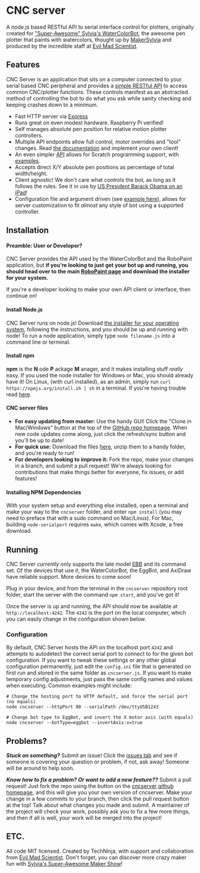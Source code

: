 CNC server
=========
A node.js based RESTful API to serial interface control for plotters, originally
created for ["Super-Awesome" Sylvia's WaterColorBot](http://watercolorbot.com),
the awesome pen plotter that paints with watercolors, thought up by
[MakerSylvia](http://twitter.com/makersylvia) and produced by the incredible
staff at [Evil Mad Scientist](http://http://www.evilmadscientist.com).

## Features
CNC Server is an application that sits on a computer connected to your serial
based CNC peripheral and provides a [simple RESTful API](API.md) to access
common CNC/plotter functions. These controls manifest as an abstracted method of
controlling the bot to do what you ask while sanity checking and keeping crashes
down to a minimum.
 * Fast HTTP server via [Express](http://expressjs.com)
 * Runs great on even modest hardware. Raspberry Pi verified!
 * Self manages absolute pen position for relative motion plotter controllers.
 * Multiple API endpoints allow full control, motor overrides and "tool" changes.
Read [the documentation](API.md) and implement *your own* client!
 * An even simpler [API](SCRATCH.API.md) allows for Scratch programming support, with [examples](https://github.com/evil-mad/watercolorblocks).
 * Accepts direct X/Y absolute pen positions as percentage of total width/height.
 * Client agnostic! We don't care what controls the bot, as long as it follows
the rules. See it in use by [US President Barack Obama on an iPad](http://www.youtube.com/watch?v=2HfgGDOZPCQ&feature=player_embedded#t=1992s)!
 * Configuration file and argument driven (see
[example here](machine_types/watercolorbot.ini)), allows for server
customization to fit *almost* any style of bot using a supported controller.

## Installation

#### Preamble: User or Developer?
CNC Server provides the API used by the WaterColorBot and the RoboPaint
application, but **if you're looking to just get your bot up and running, you
should head over to the main
[RoboPaint page](http://github.com/evil-mad/robopaint) and download the installer
for your system.**

If you're a developer looking to make your own API client or interface, then
continue on!

#### Install Node.js
CNC Server runs on node.js!  Download
[the installer for your operating system](http://nodejs.org/download), following
the instructions, and you should be up and running with node! To run a node
application, simply type `node filename.js` into a command line or terminal.

#### Install npm
**npm** is the **N** ode **P** ackage **M** anager, and it makes installing stuff
*really* easy. If you used the node installer for Windows or Mac, you should
already have it! On Linux, (with curl installed), as an admin, simply run
`curl https://npmjs.org/install.sh | sh` in a terminal. If you're having
trouble read [here](https://npmjs.org/doc/README.html).

#### CNC server files
 * **For easy updating from master:** Use the handy GUI! Click the
"Clone in Mac/Windows" button at the top of the
[GitHub repo homepage](https://github.com/techninja/cncserver). When new code
updates come along, just click the refresh/sync button and you'll be up to date!
 * **For quick use:** Download the files
[here](https://github.com/techninja/cncserver/archive/master.zip), unzip them to
a handy folder, and you're ready to run!
 * **For developers looking to improve it:** Fork the repo, make your changes in
a branch, and submit a pull request! We're always looking for contributions that
make things better for everyone, fix issues, or add features!

#### Installing NPM Dependencies
With your system setup and everything else installed, open a terminal and make your
way to the `cncserver` folder, and enter `npm install` (you may need to preface
that with a sudo command on Mac/Linux). For Mac, building `node-serialport`
requires `make`, which comes with Xcode, a free download.

## Running
CNC Server *currently* only supports the late model
[EBB](http://www.schmalzhaus.com/EBB/) and its command set. Of the devices that
use it, the WaterColorBot, the EggBot, and AxiDraw have reliable support. More
devices to come soon!

Plug in your device, and from the terminal in the `cncserver` repository root
folder, start the server with the command `npm start`, and you've got it!

Once the server is up and running, the API should now be available at
`http://localhost:4242`. The `4242` is the port on the local computer, which you
can easily change in the configuration shown below.

### Configuration
By default, CNC Server hosts the API on the localhost port `4242`
and attempts to autodetect the correct serial port to connect to for the given
bot configuration. If you want to tweak these settings or any other global
configuration permanently, just edit the `config.ini` file that is generated on
first run and stored in the same folder as `cncserver.js`. If you want to make
temporary config adjustments, just pass the same config names and values when
executing. Common examples might include:
```
# Change the hosting port to HTTP default, and force the serial port (no equals)
node cncserver --httpPort 80 --serialPath /dev/ttyUSB1243

# Change bot type to EggBot, and invert the X motor axis (with equals)
node cncserver --botType=eggbot --invertAxis:x=true
```

## Problems?
***Stuck on something?*** Submit an issue! Click the
[issues tab](https://github.com/techninja/cncserver/issues) and see if someone
is covering your question or problem, if not, ask away! Someone will be around
to help soon.

***Know how to fix a problem? Or want to add a new feature??*** Submit a pull
request! Just fork the repo using the button on the
[cncserver github homepage](https://github.com/techninja/cncserver), and this
will give you your own version of cncserver. Make your change in a few commits
to your branch, then click the pull request button at the top! Talk about what
changes you made and submit. A maintainer of the project will check your work,
possibly ask you to fix a few more things, and then if all is well, your work
will be merged into the project!

## ETC.

All code MIT licensed. Created by TechNinja, with support and collaboration from
[Evil Mad Scientist](http://evilmadscientist.com). Don't forget, you can
discover more crazy maker fun with
[Sylvia's Super-Awesome Maker Show](http://sylviashow.com)!
